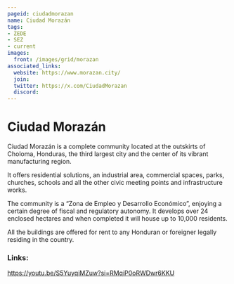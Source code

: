 ```yaml
---
pageid: ciudadmorazan
name: Ciudad Morazán
tags: 
- ZEDE
- SEZ
- current
images:
  front: /images/grid/morazan
associated_links:
  website: https://www.morazan.city/
  join: 
  twitter: https://x.com/CiudadMorazan
  discord: 
---
```


# Ciudad Morazán

Ciudad Morazán is a complete community located at the outskirts of Choloma, Honduras, the third largest city and the center of its vibrant manufacturing region.

It offers residential solutions, an industrial area, commercial spaces, parks, churches, schools and all the other civic meeting points and infrastructure works.

The community is a “Zona de Empleo y Desarrollo Económico”, enjoying a certain degree of fiscal and regulatory autonomy. It develops over 24 enclosed hectares and when completed it will house up to 10,000 residents.

All the buildings are offered for rent to any Honduran or foreigner legally residing in the country.

### Links:

https://youtu.be/S5YuyqiMZuw?si=RMqiP0oRWDwr6KKU